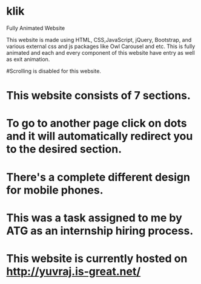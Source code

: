 # klik
Fully Animated Website


This website is made using HTML, CSS,JavaScript, jQuery, Bootstrap, and various external css and js packages like Owl Carousel and etc.
This is fully animated and each and every component of this website have entry as well as exit animation.

#Scrolling is disabled for this website. 

# This website consists of 7 sections.
# To go to another page click on dots and it will automatically redirect you to the desired section.
# There's a complete different design for mobile phones. 


# This was a task assigned to me by ATG as an internship hiring process.


# This website is currently hosted on http://yuvraj.is-great.net/

